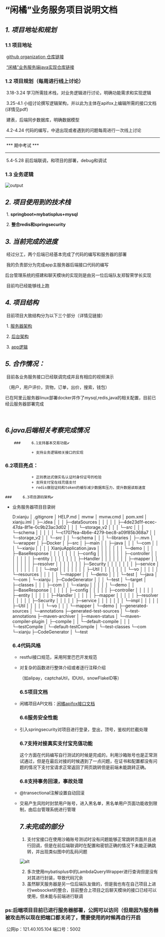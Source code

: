 #         				“闲橘”业务服务项目说明文档



## *1. 项目地址和规划*

###    	 1.1 项目地址

​                 [github organization 仓库链接](https://github.com/west2-xianju/XianJu.git)

​				[“闲橘”业务服务端java实现仓库链接](https://github.com/west2-xianju/XianJuService.git)

### 		1.2 项目规划（每周进行线上讨论）

​				3.18-3.24	学习所需技术栈，对业务逻辑进行讨论，明确功能需求和实现逻辑

​				3.25-4.1	 小组讨论撰写逻辑架构，并以此为主体在apifox上编辑所需的接口文档(详情见pdf)

​									建表，后端同步数据库，明确数据模型

​				4.2-4.24 	代码的编写，中途出现或者遇到的问题每周进行一次线上讨论

***

​																			*** 期中考试 ***

***

​				5.4-5.28	前后端联调，和项目的部署，debug和调试

### 1.3 业务逻辑

![output](C:\Users\高毅飞\Desktop\output.png)



## *2. 项目使用到的技术栈*

​												1.	**springboot+mybatisplus+mysql**

​												2.	**整合redis和springsecurity**



## *3. 当前完成的进度*

​			经过分工，两个后端已经基本完成了代码的编写和服务器的部署

​			我的负责部分为完成app主服务器后端接口代码的编写

​			后台管理系统的搭建和聊天模块的实现则是由另一位后端队友郑智荣学长实现

​			目前均已经能够线上跑



## *4. 项目结构*

​		目前项目大致结构分为以下三个部分（详情见链接）

​							1. [服务器架构](https://a92xfpz1s6.feishu.cn/mindnotes/Uh7vbVq3UmCZWgnGIJtcBbetnge)

​							2. [后台架构](https://a92xfpz1s6.feishu.cn/mindnotes/XitwbqvO6mUEHrn8h2xceKGsnEh)

​							3. [app逻辑](https://a92xfpz1s6.feishu.cn/mindnotes/Spuwbe0fqmYMQ2nk1UzcssrxnIg)																



## *5. 合作情况：*

​		目前各业务服务接口已经联调完成并且有相应的视频演示

​		（用户，用户评价，货物，订单，出价，搜索，钱包）

​		已在阿里云服务器linux部署docker并作了mysql,redis,java的相关配置，目前已经云服务器部署完成

​	

## *6.java后端相关考察完成情况*

		### 	6.1支持基本交易功能✔
	
				+ 支持业务逻辑相关接口的实现

### 	6.2项目亮点：

				+ 正则表达式做实名认证时身份证号的检验
				+ 支持支付宝在线充值支付
				+ redis做验证码和token的缓存减少数据库压力，提升数据读取速度
	
	### 	6.3项目源码架构✔

+ 业务服务器项目目录树

  D:xianju
  │  .gitignore
  │  HELP.md
  │  mvnw
  │  mvnw.cmd
  │  pom.xml
  │  xianju.iml
  │
  ├─.idea
  │  │
  │  ├─dataSources
  │  │  │
  │  │  ├─4de23d1f-ecec-47da-8f1e-0c9b23ac3d02
  │  │  │  └─storage_v2
  │  │  │      └─_src_
  │  │  │          └─schema
  │  │  │
  │  │  └─c1707fea-4b6e-4279-bec8-a09f85b368a7
  │  │      └─storage_v2
  │  │          └─_src_
  │  │              └─schema
  │  │
  │  └─libraries
  │
  ├─.mvn
  │  └─wrapper
  │
  ├─Docker
  │
  ├─src
  │  ├─main
  │  │  ├─java
  │  │  │  └─com
  │  │  │      └─xianju
  │  │  │          │  XianjuApplication.java
  │  │  │          │
  │  │  │          └─demo
  │  │  │              ├─BaseResponse
  │  │  │              │
  │  │  │              ├─config
  │  │  │              │
  │  │  │              ├─controller
  │  │  │              │
  │  │  │              ├─entity
  │  │  │              │
  │  │  │              ├─Handler
  │  │  │              │
  │  │  │              ├─mapper
  │  │  │              │
  │  │  │              ├─resolver
  │  │  │              │
  │  │  │              ├─Security
  │  │  │              │
  │  │  │              ├─service
  │  │  │              │  │
  │  │  │              │  └─impl
  │  │  │              │
  │  │  │              ├─Util
  │  │  │              │
  │  │  │              └─vo
  │  │  │
  │  │  └─resources
  │  │      │
  │  │      └─mapper
  │  │          └─demo
  │  │
  │  └─test
  │      └─java
  │          └─com
  │              └─xianju
  │                  ├─CodeGenerator
  │                  │
  │                  └─test
  │
  └─target
      │
      ├─classes
      │  │
      │  ├─com
      │  │  └─xianju
      │  │      │
      │  │      └─demo
      │  │          ├─BaseResponse
      │  │          │
      │  │          ├─config
      │  │          │
      │  │          ├─controller
      │  │          │
      │  │          ├─entity
      │  │          │
      │  │          ├─Handler
      │  │          │
      │  │          ├─mapper
      │  │          │
      │  │          ├─resolver
      │  │          │
      │  │          ├─Security
      │  │          │
      │  │          ├─service
      │  │          │  │
      │  │          │  └─impl
      │  │          │
      │  │          ├─Util
      │  │          │
      │  │          └─vo
      │  │
      │  └─mapper
      │      └─demo
      │
      ├─generated-sources
      │  └─annotations
      ├─generated-test-sources
      │  └─test-annotations
      ├─maven-archiver
      │
      ├─maven-status
      │  └─maven-compiler-plugin
      │      ├─compile
      │      │  └─default-compile
      │      │
      │      └─testCompile
      │          └─default-testCompile
      │
      └─test-classes
          └─com
              └─xianju
                  ├─CodeGenerator
                  │
                  └─test

  ### 	6.4代码风格

  + restful接口规范，采用阿里巴巴开发规范

  + 对复杂的函数进行整体介绍或者逐行注释介绍

    （如alipay，captchaUtil，IDUtil，snowFlakeID等）

    ### 6.5项目文档

  + 闲橘项目API文档：[闲橘apifox接口文档](https://apifox.com/apidoc/shared-75b228ec-c55b-4115-84c1-9dbcdb11ed5b)

    ### 6.6服务安全性能

  + 引入springsecurity对项目进行登录，登出，顶号，鉴权的拦截处理

    ### 6.7支持对接真实支付宝充值功能

    这个方面在代码编写自行测试的时候是完成的，利用沙箱账号也是正常测试通过，但是在最后对接的时候遇到了一点问题，在证书和配置都没有问题的情况下支付宝请求正常返回了网页跳转但是前端未能跳转正确。

    ### 6.8支持事务回滚，事故处理

  + @transectional注解设置自动回滚

  + 交易产生风险时封禁用户账号，进入黑名单，黑名单用户页面功能收到限制，由后台管理系统进行管理

    

    ## *7.未完成的部分*

    1. 支付宝接口在使用沙箱账号测试时没有问题能够正常跳转页面并且进行回调，但是在前后端联调时在配置和密钥正确的情况下未能正确跳转，并出现类似图中的乱码问题

    ![alt](C:\Users\高毅飞\Desktop\]~@N40JGZHK{OA@{HVU}HJR.png)

    2. 多次使用mybatisplus中的LambdaQueryWrapper进行查询但是没有对其进行封装，导致代码冗余
    3. 虽然聊天服务器是另一位后端队友做的，但是我也有在自己项目上进行websocket的整合，目前整合上项目之后聊天模块的接口已经可以使用，但未能与前端进行联调



### 	ps:后端项目目前已进行服务器部署，公网可以访问（但是因为服务器被攻击所以现在把端口都关闭了，需要使用的时候再自行开启

​										公网ip：121.40.105.104			端口号：5002







​		



​		


